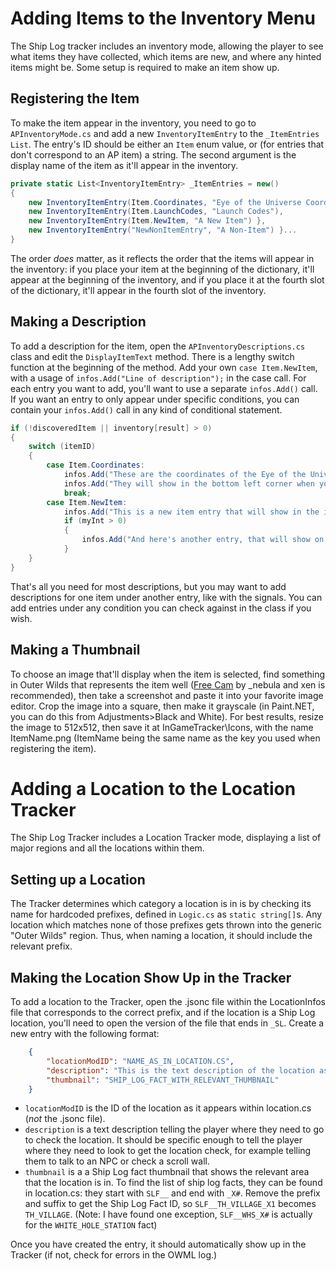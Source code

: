 # Adding Items to the Inventory Menu

The Ship Log tracker includes an inventory mode, allowing the player to see what items they have collected, which items are new, and where any hinted items might be. Some setup is required to make an item show up.

## Registering the Item

To make the item appear in the inventory, you need to go to `APInventoryMode.cs` and add a new `InventoryItemEntry` to the `_ItemEntries` `List`.
The entry's ID should be either an `Item` enum value, or (for entries that don't correspond to an AP item) a string.
The second argument is the display name of the item as it'll appear in the inventory.

```cs
private static List<InventoryItemEntry> _ItemEntries = new()
{
    new InventoryItemEntry(Item.Coordinates, "Eye of the Universe Coordinates"),
    new InventoryItemEntry(Item.LaunchCodes, "Launch Codes"),
    new InventoryItemEntry(Item.NewItem, "A New Item") },
    new InventoryItemEntry("NewNonItemEntry", "A Non-Item") }...
}
```

The order *does* matter, as it reflects the order that the items will appear in the inventory:
if you place your item at the beginning of the dictionary, it'll appear at the beginning of the inventory,
and if you place it at the fourth slot of the dictionary, it'll appear in the fourth slot of the inventory.

## Making a Description

To add a description for the item, open the `APInventoryDescriptions.cs` class and edit the `DisplayItemText` method.
There is a lengthy switch function at the beginning of the method.
Add your own `case Item.NewItem`, with a usage of `infos.Add("Line of description");` in the case call.
For each entry you want to add, you'll want to use a separate `infos.Add()` call.
If you want an entry to only appear under specific conditions,
you can contain your `infos.Add()` call in any kind of conditional statement.

```cs
if (!discoveredItem || inventory[result] > 0)
{
    switch (itemID)
    {
        case Item.Coordinates:
            infos.Add("These are the coordinates of the Eye of the Universe.");
            infos.Add("They will show in the bottom left corner when you're ready to input them.");
            break;
        case Item.NewItem:
            infos.Add("This is a new item entry that will show in the inventory.");
            if (myInt > 0)
            {
                infos.Add("And here's another entry, that will show on a new line, but only if myInt is greater than zero.");
            }
    }
}
```

That's all you need for most descriptions, but you may want to add descriptions for one item under another entry, like with the signals.
You can add entries under any condition you can check against in the class if you wish.

## Making a Thumbnail

To choose an image that'll display when the item is selected, find something in Outer Wilds that represents the item well
([Free Cam](https://outerwildsmods.com/mods/freecam/) by _nebula and xen is recommended),
then take a screenshot and paste it into your favorite image editor.
Crop the image into a square, then make it grayscale (in Paint.NET, you can do this from Adjustments>Black and White).
For best results, resize the image to 512x512, then save it at InGameTracker\Icons,
with the name ItemName.png (ItemName being the same name as the key you used when registering the item).

# Adding a Location to the Location Tracker

The Ship Log Tracker includes a Location Tracker mode, displaying a list of major regions and all the locations within them.

## Setting up a Location

The Tracker determines which category a location is in is by checking its name for hardcoded prefixes, defined in `Logic.cs` as `static string[]`s.
Any location which matches none of those prefixes gets thrown into the generic "Outer Wilds" region.
Thus, when naming a location, it should include the relevant prefix.

## Making the Location Show Up in the Tracker

To add a location to the Tracker, open the .jsonc file within the LocationInfos file that corresponds to the correct prefix, and if the location is a Ship Log location, you'll need to open the version of the file that ends in `_SL`.
Create a new entry with the following format:

```json
    {
        "locationModID": "NAME_AS_IN_LOCATION.CS",
        "description": "This is the text description of the location as it will appear within the Tracker description field",
        "thumbnail": "SHIP_LOG_FACT_WITH_RELEVANT_THUMBNAIL"
    }
```

* `locationModID` is the ID of the location as it appears within location.cs (*not* the .jsonc file).
* `description` is a text description telling the player where they need to go to check the location.
It should be specific enough to tell the player where they need to look to get the location check, for example telling them to talk to an NPC or check a scroll wall.
* `thumbnail` is a a Ship Log fact thumbnail that shows the relevant area that the location is in. 
To find the list of ship log facts, they can be found in location.cs: they start with `SLF__` and end with `_X#`.
Remove the prefix and suffix to get the Ship Log Fact ID, so `SLF__TH_VILLAGE_X1` becomes `TH_VILLAGE`.
(Note: I have found one exception, `SLF__WHS_X#` is actually for the `WHITE_HOLE_STATION` fact)

Once you have created the entry, it should automatically show up in the Tracker (if not, check for errors in the OWML log.)